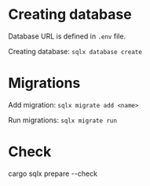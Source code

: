 # Creating database

Database URL is defined in `.env` file.

Creating database: `sqlx database create`

# Migrations

Add migration: `sqlx migrate add <name>`

Run migrations: `sqlx migrate run`

# Check 

cargo sqlx prepare --check
